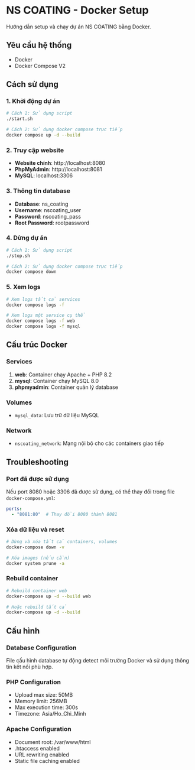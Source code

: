 # NS COATING - Docker Setup

Hướng dẫn setup và chạy dự án NS COATING bằng Docker.

## Yêu cầu hệ thống

- Docker
- Docker Compose V2

## Cách sử dụng

### 1. Khởi động dự án

```bash
# Cách 1: Sử dụng script
./start.sh

# Cách 2: Sử dụng docker compose trực tiếp
docker compose up -d --build
```

### 2. Truy cập website

- **Website chính**: http://localhost:8080
- **PhpMyAdmin**: http://localhost:8081
- **MySQL**: localhost:3306

### 3. Thông tin database

- **Database**: ns_coating
- **Username**: nscoating_user
- **Password**: nscoating_pass
- **Root Password**: rootpassword

### 4. Dừng dự án

```bash
# Cách 1: Sử dụng script
./stop.sh

# Cách 2: Sử dụng docker compose trực tiếp
docker compose down
```

### 5. Xem logs

```bash
# Xem logs tất cả services
docker compose logs -f

# Xem logs một service cụ thể
docker compose logs -f web
docker compose logs -f mysql
```

## Cấu trúc Docker

### Services

1. **web**: Container chạy Apache + PHP 8.2
2. **mysql**: Container chạy MySQL 8.0
3. **phpmyadmin**: Container quản lý database

### Volumes

- `mysql_data`: Lưu trữ dữ liệu MySQL

### Network

- `nscoating_network`: Mạng nội bộ cho các containers giao tiếp

## Troubleshooting

### Port đã được sử dụng

Nếu port 8080 hoặc 3306 đã được sử dụng, có thể thay đổi trong file `docker-compose.yml`:

```yaml
ports:
  - "8081:80"  # Thay đổi 8080 thành 8081
```

### Xóa dữ liệu và reset

```bash
# Dừng và xóa tất cả containers, volumes
docker-compose down -v

# Xóa images (nếu cần)
docker system prune -a
```

### Rebuild container

```bash
# Rebuild container web
docker-compose up -d --build web

# Hoặc rebuild tất cả
docker-compose up -d --build
```

## Cấu hình

### Database Configuration

File cấu hình database tự động detect môi trường Docker và sử dụng thông tin kết nối phù hợp.

### PHP Configuration

- Upload max size: 50MB
- Memory limit: 256MB
- Max execution time: 300s
- Timezone: Asia/Ho_Chi_Minh

### Apache Configuration

- Document root: /var/www/html
- .htaccess enabled
- URL rewriting enabled
- Static file caching enabled